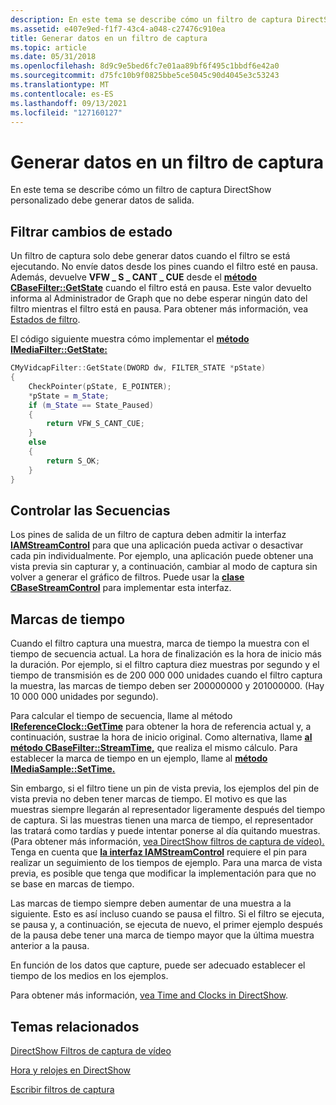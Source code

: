 ```yaml
---
description: En este tema se describe cómo un filtro de captura DirectShow personalizado debe generar datos de salida.
ms.assetid: e407e9ed-f1f7-43c4-a048-c27476c910ea
title: Generar datos en un filtro de captura
ms.topic: article
ms.date: 05/31/2018
ms.openlocfilehash: 8d9c9e5bed6fc7e01aa89bf6f495c1bbdf6e42a0
ms.sourcegitcommit: d75fc10b9f0825bbe5ce5045c90d4045e3c53243
ms.translationtype: MT
ms.contentlocale: es-ES
ms.lasthandoff: 09/13/2021
ms.locfileid: "127160127"
---
```

# <a name="producing-data-in-a-capture-filter"></a>Generar datos en un filtro de captura

En este tema se describe cómo un filtro de captura DirectShow personalizado debe generar datos de salida.

## <a name="filter-state-changes"></a>Filtrar cambios de estado

Un filtro de captura solo debe generar datos cuando el filtro se está ejecutando. No envíe datos desde los pines cuando el filtro esté en pausa. Además, devuelve **VFW \_ S \_ CANT \_ CUE** desde el [**método CBaseFilter::GetState**](cbasefilter-getstate.md) cuando el filtro está en pausa. Este valor devuelto informa al Administrador de Graph que no debe esperar ningún dato del filtro mientras el filtro está en pausa. Para obtener más información, vea [Estados de filtro](filter-states.md).

El código siguiente muestra cómo implementar el [**método IMediaFilter::GetState:**](/windows/desktop/api/Strmif/nf-strmif-imediafilter-getstate)


```C++
CMyVidcapFilter::GetState(DWORD dw, FILTER_STATE *pState)
{
    CheckPointer(pState, E_POINTER);
    *pState = m_State;
    if (m_State == State_Paused)
    {
        return VFW_S_CANT_CUE;
    }
    else
    {
        return S_OK;
    }
}
```



## <a name="controlling-individual-streams"></a>Controlar las Secuencias

Los pines de salida de un filtro de captura deben admitir la interfaz [**IAMStreamControl**](/windows/desktop/api/Strmif/nn-strmif-iamstreamcontrol) para que una aplicación pueda activar o desactivar cada pin individualmente. Por ejemplo, una aplicación puede obtener una vista previa sin capturar y, a continuación, cambiar al modo de captura sin volver a generar el gráfico de filtros. Puede usar la [**clase CBaseStreamControl**](cbasestreamcontrol.md) para implementar esta interfaz.

## <a name="time-stamps"></a>Marcas de tiempo

Cuando el filtro captura una muestra, marca de tiempo la muestra con el tiempo de secuencia actual. La hora de finalización es la hora de inicio más la duración. Por ejemplo, si el filtro captura diez muestras por segundo y el tiempo de transmisión es de 200 000 000 unidades cuando el filtro captura la muestra, las marcas de tiempo deben ser 200000000 y 201000000. (Hay 10 000 000 unidades por segundo).

Para calcular el tiempo de secuencia, llame al método [**IReferenceClock::GetTime**](/windows/desktop/api/Strmif/nf-strmif-ireferenceclock-gettime) para obtener la hora de referencia actual y, a continuación, sustrae la hora de inicio original. Como alternativa, llame [**al método CBaseFilter::StreamTime,**](cbasefilter-streamtime.md) que realiza el mismo cálculo. Para establecer la marca de tiempo en un ejemplo, llame al [**método IMediaSample::SetTime.**](/windows/desktop/api/Strmif/nf-strmif-imediasample-settime)

Sin embargo, si el filtro tiene un pin de vista previa, los ejemplos del pin de vista previa no deben tener marcas de tiempo. El motivo es que las muestras siempre llegarán al representador ligeramente después del tiempo de captura. Si las muestras tienen una marca de tiempo, el representador las tratará como tardías y puede intentar ponerse al día quitando muestras. (Para obtener más información, [vea DirectShow filtros de captura de vídeo).](directshow-video-capture-filters.md) Tenga en cuenta que [**la interfaz IAMStreamControl**](/windows/desktop/api/Strmif/nn-strmif-iamstreamcontrol) requiere el pin para realizar un seguimiento de los tiempos de ejemplo. Para una marca de vista previa, es posible que tenga que modificar la implementación para que no se base en marcas de tiempo.

Las marcas de tiempo siempre deben aumentar de una muestra a la siguiente. Esto es así incluso cuando se pausa el filtro. Si el filtro se ejecuta, se pausa y, a continuación, se ejecuta de nuevo, el primer ejemplo después de la pausa debe tener una marca de tiempo mayor que la última muestra anterior a la pausa.

En función de los datos que capture, puede ser adecuado establecer el tiempo de los medios en los ejemplos.

Para obtener más información, [vea Time and Clocks in DirectShow](time-and-clocks-in-directshow.md).

## <a name="related-topics"></a>Temas relacionados

<dl> <dt>

[DirectShow Filtros de captura de vídeo](directshow-video-capture-filters.md)
</dt> <dt>

[Hora y relojes en DirectShow](time-and-clocks-in-directshow.md)
</dt> <dt>

[Escribir filtros de captura](writing-capture-filters.md)
</dt> </dl>

 

 



